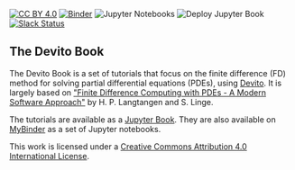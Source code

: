 [cc-by]: http://creativecommons.org/licenses/by/4.0/
[cc-by-shield]: https://img.shields.io/badge/License-CC%20BY%204.0-lightgrey.svg

[![CC BY 4.0][cc-by-shield]][cc-by]
[![Binder](https://mybinder.org/badge_logo.svg)](https://mybinder.org/v2/gh/devitocodes/devito_book/master)
![Jupyter Notebooks](https://github.com/devitocodes/devito_book/workflows/Jupyter%20Notebooks/badge.svg)
![Deploy Jupyter Book](https://github.com/devitocodes/devito_book/workflows/Deploy%20Jupyter%20Book/badge.svg)
[![Slack Status](https://img.shields.io/badge/chat-on%20slack-%2336C5F0)](https://opesci-slackin.now.sh)

## The Devito Book

The Devito Book is a set of tutorials that focus on the finite difference (FD) method for solving partial differential equations (PDEs), using [Devito](https://github.com/devitocodes/devito). It is largely based on ["Finite Difference Computing with PDEs - A Modern Software Approach"](https://github.com/hplgit/fdm-book) by H. P. Langtangen and S. Linge.

The tutorials are available as a [Jupyter Book](https://devitoproject.org/devito_book). They are also available on [MyBinder](https://mybinder.org/v2/gh/devitocodes/devito_book/master) as a set of Jupyter notebooks.

This work is licensed under a
[Creative Commons Attribution 4.0 International License][cc-by].
